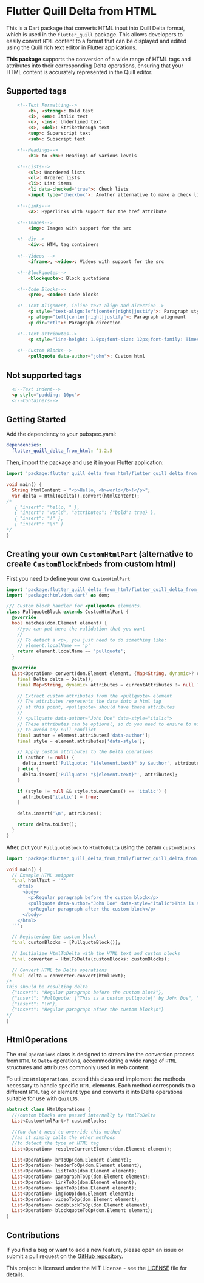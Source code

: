 # Flutter Quill Delta from HTML

This is a Dart package that converts HTML input into Quill Delta format, which is used in the `flutter_quill` package. This allows developers to easily convert `HTML` content to a format that can be displayed and edited using the Quill rich text editor in Flutter applications.

**This package** supports the conversion of a wide range of HTML tags and attributes into their corresponding Delta operations, ensuring that your HTML content is accurately represented in the Quill editor.

## Supported tags

```html
    <!--Text Formatting-->
        <b>, <strong>: Bold text 
        <i>, <em>: Italic text
        <u>, <ins>: Underlined text
        <s>, <del>: Strikethrough text
        <sup>: Superscript text
        <sub>: Subscript text

    <!--Headings-->
        <h1> to <h6>: Headings of various levels

    <!--Lists-->
        <ul>: Unordered lists
        <ol>: Ordered lists
        <li>: List items
        <li data-checked="true">: Check lists 
        <input type="checkbox">: Another alternative to make a check lists

    <!--Links-->
        <a>: Hyperlinks with support for the href attribute

    <!--Images-->
        <img>: Images with support for the src

    <!--div-->
        <div>: HTML tag containers
        
    <!--Videos -->
        <iframe>, <video>: Videos with support for the src

    <!--Blockquotes-->
        <blockquote>: Block quotations

    <!--Code Blocks-->
        <pre>, <code>: Code blocks

    <!--Text Alignment, inline text align and direction-->
        <p style="text-align:left|center|right|justify">: Paragraph style alignment
        <p align="left|center|right|justify">: Paragraph alignment
        <p dir="rtl">: Paragraph direction 

    <!--Text attributes-->
        <p style="line-height: 1.0px;font-size: 12px;font-family: Times New Roman;color:#ffffff">: Inline attributes
    
    <!--Custom Blocks-->
        <pullquote data-author="john">: Custom html

```

## Not supported tags

```html
  <!--Text indent-->
  <p style="padding: 10px"> 
  <!--Containers-->
```

## Getting Started

Add the dependency to your pubspec.yaml:

```yaml
dependencies:
  flutter_quill_delta_from_html: ^1.2.5
```

Then, import the package and use it in your Flutter application:

```dart
import 'package:flutter_quill_delta_from_html/flutter_quill_delta_from_html.dart';

void main() {
  String htmlContent = "<p>Hello, <b>world</b>!</p>";
  var delta = HtmlToDelta().convert(htmlContent);
/*
   { "insert": "hello, " },
   { "insert": "world", "attributes": {"bold": true} },
   { "insert": "!" },
   { "insert": "\n" }
*/
}
```

## Creating your own `CustomHtmlPart` (alternative to create `CustomBlockEmbeds` from custom html)

First you need to define your own `CustomHtmlPart`

```dart
import 'package:flutter_quill_delta_from_html/flutter_quill_delta_from_html.dart';
import 'package:html/dom.dart' as dom;

/// Custom block handler for <pullquote> elements.
class PullquoteBlock extends CustomHtmlPart {
  @override
  bool matches(dom.Element element) {
    //you can put here the validation that you want
    //
    // To detect a <p>, you just need to do something like: 
    // element.localName == 'p'
    return element.localName == 'pullquote';
  }

  @override
  List<Operation> convert(dom.Element element, {Map<String, dynamic>? currentAttributes}) {
    final Delta delta = Delta();
    final Map<String, dynamic> attributes = currentAttributes != null ? Map.from(currentAttributes) : {};

    // Extract custom attributes from the <pullquote> element
    // The attributes represents the data into a html tag
    // at this point, <pullquote> should have these attributes
    //
    // <pullquote data-author="John Doe" data-style="italic">
    // These attributes can be optional, so do you need to ensure to not use "!" 
    // to avoid any null conflict
    final author = element.attributes['data-author'];
    final style = element.attributes['data-style'];

    // Apply custom attributes to the Delta operations
    if (author != null) {
      delta.insert('Pullquote: "${element.text}" by $author', attributes);
    } else {
      delta.insert('Pullquote: "${element.text}"', attributes);
    }

    if (style != null && style.toLowerCase() == 'italic') {
      attributes['italic'] = true;
    }

    delta.insert('\n', attributes);

    return delta.toList();
  }
}
```

After, put your `PullquoteBlock` to `HtmlToDelta` using the param `customBlocks`

```dart
import 'package:flutter_quill_delta_from_html/flutter_quill_delta_from_html.dart';

void main() {
  // Example HTML snippet
  final htmlText = '''
    <html>
      <body>
        <p>Regular paragraph before the custom block</p>
        <pullquote data-author="John Doe" data-style="italic">This is a custom pullquote</pullquote>
        <p>Regular paragraph after the custom block</p>
      </body>
    </html>
  ''';

  // Registering the custom block
  final customBlocks = [PullquoteBlock()];

  // Initialize HtmlToDelta with the HTML text and custom blocks
  final converter = HtmlToDelta(customBlocks: customBlocks);

  // Convert HTML to Delta operations
  final delta = converter.convert(htmlText);
/*
This should be resulting delta
  {"insert": "Regular paragraph before the custom block"},
  {"insert": "Pullquote: \"This is a custom pullquote\" by John Doe", "attributes": {"italic": true}},
  {"insert": "\n"},
  {"insert": "Regular paragraph after the custom block\n"}
*/
}
```

## HtmlOperations

The `HtmlOperations` class is designed to streamline the conversion process from `HTML` to `Delta` operations, accommodating a wide range of `HTML` structures and attributes commonly used in web content.

To utilize `HtmlOperations`, extend this class and implement the methods necessary to handle specific `HTML` elements. Each method corresponds to a different `HTML` tag or element type and converts it into Delta operations suitable for use with `QuillJS`.

```dart
abstract class HtmlOperations {
  ///custom blocks are passed internally by HtmlToDelta
  List<CustomHtmlPart>? customBlocks;

  //You don't need to override this method 
  //as it simply calls the other methods 
  //to detect the type of HTML tag
  List<Operation> resolveCurrentElement(dom.Element element);

  List<Operation> brToOp(dom.Element element);
  List<Operation> headerToOp(dom.Element element);
  List<Operation> listToOp(dom.Element element);
  List<Operation> paragraphToOp(dom.Element element);
  List<Operation> linkToOp(dom.Element element);
  List<Operation> spanToOp(dom.Element element);
  List<Operation> imgToOp(dom.Element element);
  List<Operation> videoToOp(dom.Element element);
  List<Operation> codeblockToOp(dom.Element element);
  List<Operation> blockquoteToOp(dom.Element element);
}
```

## Contributions

If you find a bug or want to add a new feature, please open an issue or submit a pull request on the [GitHub repository](https://github.com/CatHood0/flutter_quill_delta_from_html).

This project is licensed under the MIT License - see the [LICENSE](https://github.com/CatHood0/flutter_quill_delta_from_html/blob/Main/LICENSE) file for details.
